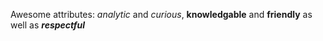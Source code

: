 Awesome attributes: _analytic_ and *curious*, __knowledgable__ and **friendly** as well as *__respectful__* 
